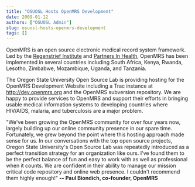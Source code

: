 ```yaml
---
title: "OSUOSL Hosts OpenMRS Development"
date: 2009-01-12
authors: ["OSUOSL Admin"]
slug: osuosl-hosts-openmrs-development
tags: []
---
```


OpenMRS is an open source electronic medical record system framework. Led by the
[Regenstrief Institute](http://regenstrief.org/) and [Partners In Health](http://pih.org/), OpenMRS has been implemented
in several countries including South Africa, Kenya, Rwanda, Lesotho, Zimbabwe, Mozambique, Uganda, and Tanzania.

The Oregon State University Open Source Lab is providing hosting for the OpenMRS Development Website including a Trac
instance at <http://dev.openmrs.org> and the OpenMRS subversion repository. We are happy to provide services to OpenMRS
and support their efforts in bringing usable medical information systems to developing countries where HIV/AIDS,
malaria, and tuberculosis are a major problem.

"We've been growing the OpenMRS community for over four years now, largely building up our online community presence in
our spare time. Fortunately, we grew beyond the point where this hosting approach made sense for us. In our
conversations with the top open source projects, Oregon State University's Open Source Lab was repeatedly introduced as
a perfect transition strategy for an organization like ours. I've found them to be the perfect balance of fun and easy
to work with as well as professional when it counts. We are confident in their ability to manage our mission critical
code repository and online web presence. I couldn't recommend them highly enough!" **-- Paul Biondich, co-founder,
OpenMRS**
